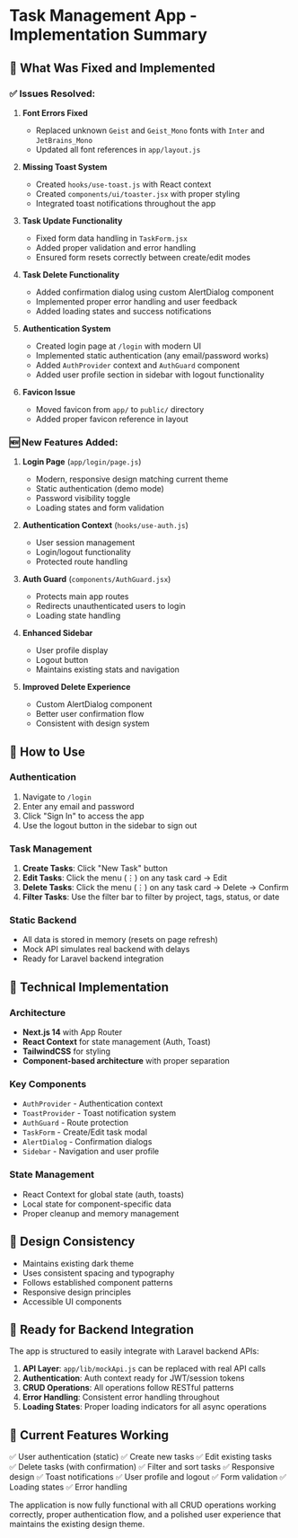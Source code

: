 # Task Management App - Implementation Summary

## 🎯 What Was Fixed and Implemented

### ✅ Issues Resolved:

1. **Font Errors Fixed**
   - Replaced unknown `Geist` and `Geist_Mono` fonts with `Inter` and `JetBrains_Mono`
   - Updated all font references in `app/layout.js`

2. **Missing Toast System**
   - Created `hooks/use-toast.js` with React context
   - Created `components/ui/toaster.jsx` with proper styling
   - Integrated toast notifications throughout the app

3. **Task Update Functionality**
   - Fixed form data handling in `TaskForm.jsx`
   - Added proper validation and error handling
   - Ensured form resets correctly between create/edit modes

4. **Task Delete Functionality**
   - Added confirmation dialog using custom AlertDialog component
   - Implemented proper error handling and user feedback
   - Added loading states and success notifications

5. **Authentication System**
   - Created login page at `/login` with modern UI
   - Implemented static authentication (any email/password works)
   - Added `AuthProvider` context and `AuthGuard` component
   - Added user profile section in sidebar with logout functionality

6. **Favicon Issue**
   - Moved favicon from `app/` to `public/` directory
   - Added proper favicon reference in layout

### 🆕 New Features Added:

1. **Login Page** (`app/login/page.js`)
   - Modern, responsive design matching current theme
   - Static authentication (demo mode)
   - Password visibility toggle
   - Loading states and form validation

2. **Authentication Context** (`hooks/use-auth.js`)
   - User session management
   - Login/logout functionality
   - Protected route handling

3. **Auth Guard** (`components/AuthGuard.jsx`)
   - Protects main app routes
   - Redirects unauthenticated users to login
   - Loading state handling

4. **Enhanced Sidebar**
   - User profile display
   - Logout button
   - Maintains existing stats and navigation

5. **Improved Delete Experience**
   - Custom AlertDialog component
   - Better user confirmation flow
   - Consistent with design system

## 🚀 How to Use

### Authentication
1. Navigate to `/login`
2. Enter any email and password
3. Click "Sign In" to access the app
4. Use the logout button in the sidebar to sign out

### Task Management
1. **Create Tasks**: Click "New Task" button
2. **Edit Tasks**: Click the menu (⋮) on any task card → Edit
3. **Delete Tasks**: Click the menu (⋮) on any task card → Delete → Confirm
4. **Filter Tasks**: Use the filter bar to filter by project, tags, status, or date

### Static Backend
- All data is stored in memory (resets on page refresh)
- Mock API simulates real backend with delays
- Ready for Laravel backend integration

## 🔧 Technical Implementation

### Architecture
- **Next.js 14** with App Router
- **React Context** for state management (Auth, Toast)
- **TailwindCSS** for styling
- **Component-based architecture** with proper separation

### Key Components
- `AuthProvider` - Authentication context
- `ToastProvider` - Toast notification system
- `AuthGuard` - Route protection
- `TaskForm` - Create/Edit task modal
- `AlertDialog` - Confirmation dialogs
- `Sidebar` - Navigation and user profile

### State Management
- React Context for global state (auth, toasts)
- Local state for component-specific data
- Proper cleanup and memory management

## 🎨 Design Consistency
- Maintains existing dark theme
- Uses consistent spacing and typography
- Follows established component patterns
- Responsive design principles
- Accessible UI components

## 🔄 Ready for Backend Integration

The app is structured to easily integrate with Laravel backend APIs:

1. **API Layer**: `app/lib/mockApi.js` can be replaced with real API calls
2. **Authentication**: Auth context ready for JWT/session tokens
3. **CRUD Operations**: All operations follow RESTful patterns
4. **Error Handling**: Consistent error handling throughout
5. **Loading States**: Proper loading indicators for all async operations

## 📱 Current Features Working

✅ User authentication (static)
✅ Create new tasks
✅ Edit existing tasks  
✅ Delete tasks (with confirmation)
✅ Filter and sort tasks
✅ Responsive design
✅ Toast notifications
✅ User profile and logout
✅ Form validation
✅ Loading states
✅ Error handling

The application is now fully functional with all CRUD operations working correctly, proper authentication flow, and a polished user experience that maintains the existing design theme.

